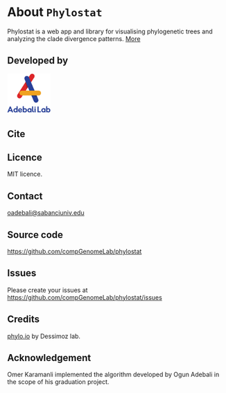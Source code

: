 # 

# About `Phylostat`

Phylostat is a web app and library for visualising phylogenetic trees and analyzing the clade divergence patterns. [More]( "./help.html")

## Developed by


<a href="https://adebalilab.org" ><img src="img/Alab_logo.png" width="100"></a>

## Cite


## Licence

MIT licence.

## Contact

oadebali@sabanciuniv.edu

## Source code 

https://github.com/compGenomeLab/phylostat

## Issues

Please create your issues at https://github.com/compGenomeLab/phylostat/issues


## Credits

[phylo.io](phylo.io) by Dessimoz lab.


## Acknowledgement

Omer Karamanli implemented the algorithm developed by Ogun Adebali in the scope of his graduation project.

